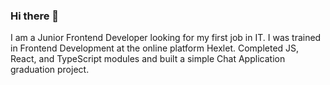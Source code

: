 ### Hi there 👋

I am a Junior Frontend Developer looking for my first job in IT.
I was trained in Frontend Development at the online platform Hexlet.
Completed JS, React, and TypeScript modules and built a simple Chat Application graduation project.
